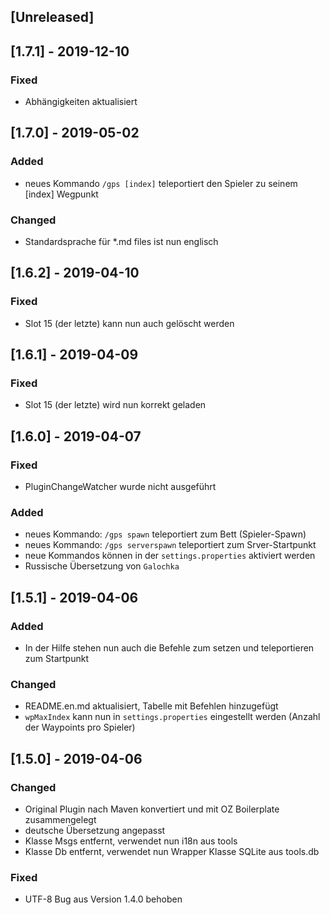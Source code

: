 ## [Unreleased]

## [1.7.1] - 2019-12-10
### Fixed
- Abhängigkeiten aktualisiert

## [1.7.0] - 2019-05-02
### Added
- neues Kommando `/gps [index]` teleportiert den Spieler zu seinem [index] Wegpunkt
### Changed
- Standardsprache für *.md files ist nun englisch

## [1.6.2] - 2019-04-10
### Fixed
- Slot 15 (der letzte) kann nun auch gelöscht werden

## [1.6.1] - 2019-04-09
### Fixed
- Slot 15 (der letzte) wird nun korrekt geladen

## [1.6.0] - 2019-04-07
### Fixed
- PluginChangeWatcher wurde nicht ausgeführt
### Added
- neues Kommando: `/gps spawn` teleportiert zum Bett (Spieler-Spawn)
- neues Kommando: `/gps serverspawn` teleportiert zum Srver-Startpunkt
- neue Kommandos können in der `settings.properties` aktiviert werden
- Russische Übersetzung von `Galochka`

## [1.5.1] - 2019-04-06
### Added
- In der Hilfe stehen nun auch die Befehle zum setzen und teleportieren zum Startpunkt
### Changed
- README.en.md aktualisiert, Tabelle mit Befehlen hinzugefügt
- `wpMaxIndex` kann nun in `settings.properties` eingestellt werden (Anzahl der Waypoints pro Spieler)

## [1.5.0] - 2019-04-06
### Changed
- Original Plugin nach Maven konvertiert und mit OZ Boilerplate zusammengelegt
- deutsche Übersetzung angepasst
- Klasse Msgs entfernt, verwendet nun i18n aus tools
- Klasse Db entfernt, verwendet nun Wrapper Klasse SQLite aus tools.db
### Fixed
- UTF-8 Bug aus Version 1.4.0 behoben
